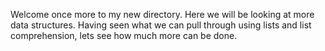 Welcome once more to my new directory. Here we will be looking at more data structures. Having seen what we can pull through using lists and list comprehension, lets see how much more can be done. 